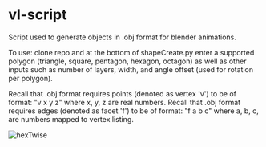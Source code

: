# vl-script
Script used to generate objects in .obj format for blender animations.

To use: clone repo and at the bottom of shapeCreate.py enter a supported polygon (triangle, square, pentagon, hexagon, octagon) as well as other inputs
such as number of layers, width, and angle offset (used for rotation per polygon).

Recall that .obj format requires points (denoted as vertex 'v') to be of format: "v x y z" where x, y, z are real numbers.
Recall that .obj format requires edges (denoted as facet 'f') to be of format: "f a b c" where a, b, c, are numbers mapped to vertex listing.

![hexTwise](https://github.com/matthew-curry-var/vl-script/assets/106562383/98747d9d-607b-41d3-9db5-20226f07241b)
